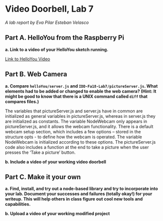 # Video Doorbell, Lab 7

*A lab report by Eva Pilar Esteban Velasco*

## Part A. HelloYou from the Raspberry Pi

**a. Link to a video of your HelloYou sketch running.**

[Link to HelloYou Video](helloYouVideo_Muted.mp4)

## Part B. Web Camera

**a. Compare `helloYou/server.js` and `IDD-Fa18-Lab7/pictureServer.js`. What elements had to be added or changed to enable the web camera? (Hint: It might be good to know that there is a UNIX command called `diff` that compares files.)**

The variables that pictureServer.js and server.js have in common are initialized as general variables in pictureServer.js, whereas in server.js they are initialized as constants. The variable NodeWebcam only appears in pictureServer.js, and it allows the webcam functionality. There is a default webcam setup section, which includes a few options – stored in the structure opts - to define how the webcam is operated. The variable NodeWebcam is initialized according to these options. The pictureServer.js code also includes a function at the end to take a picture when the user presses the ‘Take a picture’ button. 

**b. Include a video of your working video doorbell**



## Part C. Make it your own

**a. Find, install, and try out a node-based library and try to incorporate into your lab. Document your successes and failures (totally okay!) for your writeup. This will help others in class figure out cool new tools and capabilities.**

**b. Upload a video of your working modified project**
